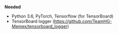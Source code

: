 

**Needed**

* Python 3.6, PyTorch, Tensorflow (for TensorBoard)
* TensorBoard logger (https://github.com/TeamHG-Memex/tensorboard_logger)


